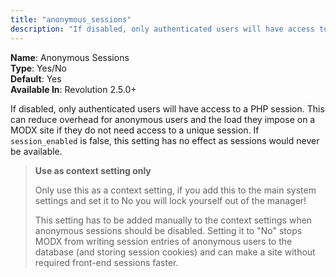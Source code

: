 ```yaml
---
title: "anonymous_sessions"
description: "If disabled, only authenticated users will have access to a PHP session"
---
```


**Name**: Anonymous Sessions  
**Type**: Yes/No  
**Default**: Yes  
**Available In**: Revolution 2.5.0+

If disabled, only authenticated users will have access to a PHP session. This can reduce overhead for anonymous users and the load they impose on a MODX site if they do not need access to a unique session. If `session_enabled` is false, this setting has no effect as sessions would never be available.

> **Use as context setting only**
> 
> Only use this as a context setting, if you add this to the main system settings and set it to No you will lock yourself out of the manager!
>
> This setting has to be added manually to the context settings when anonymous sessions should be disabled. Setting it to "No" stops MODX from writing session entries of anonymous users to the database (and storing session cookies) and can make a site without required front-end sessions faster.

